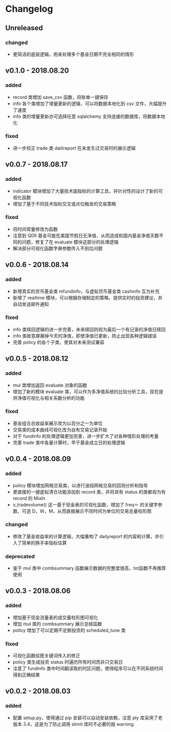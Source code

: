 # Changelog

## Unreleased
### changed
* 更简洁的底层逻辑，用来处理多个基金日期不完全相同的情形

## v0.1.0 - 2018.08.20
### added
* record 类增加 save_csv 函数，将账单一键保存
* info 各个类增加了增量更新的逻辑，可以将数据本地化到 csv 文件，大幅提升了速度
* info 类的增量更新亦可选择任意 sqlalchemy 支持连接的数据库，将数据本地化
### fixed
* 进一步校正 trade 类 dailireport 在未发生过交易时的展示逻辑

## v0.0.7 - 2018.08.17
### added
* indicator 模块增加了大量技术面指标的计算工具，并针对性的设计了新的可视化函数
* 增加了基于不同技术指标交叉或点位触发的交易策略
### fixed
* 将时间常量修改为函数
* 注意到 QDII 基金可能在美国节假日无净值，从而造成和国内基金净值天数不同的问题，修复了在 evaluate 模块这部分的处理逻辑
* 解决部分可视化函数字典参数传入不到位问题

## v0.0.6 - 2018.08.14
### added
* 新增真实的货币基金类 mfundinfo，与虚拟货币基金类 cashinfo 互为补充
* 新增了 realtime 模块，可以根据存储制定的策略，提供实时的投资建议，并自动发送邮件通知
### fixed
* info 类赎回逻辑的进一步完善，未来赎回则视为最后一个有记录的净值日赎回
* info 类故意屏蔽掉今天的净值，即使净值已更新，防止出现各种逻辑错误
* 完善 policy 的各个子类，使其对未来测试兼容

## v0.0.5 - 2018.08.12 
### added
* mul 类增加返回 evaluate 对象的函数
* 增加了新的模块 evaluate 类，可以作为多净值系统的比较分析工具，现在提供净值可视化与相关系数分析的功能
### fixed
* 基金组合总收益率展示改为以百分之一为单位
* 交易类的成本曲线可视化改为自有交易记录开始
* 对于 fundinfo 的处理逻辑更加完善，进一步扩大了对各种情形处理的考量
* 完善 trade 类中各量计算时，早于基金成立日的处理逻辑

## v0.0.4 - 2018.08.09
### added
* policy 模块增加网格交易类，以进行波段网格交易的回测分析和指导
* 更直接的一键虚拟清仓功能添加到 record 类，并将具有 status 的类都视为有 record 的 MixIn
* v_tradevolume() 这一基于现金表的可视化函数，增加了 freq＝ 的关键字参数，可选 D，W，M，从而直接展示不同时间为单位的交易总量柱形图

### changed
* 修改了基金收益率的计算逻辑，大幅重构了 dailyreport 的内容和计算，并引入了简单的换手率指标估算

### deprecated
* 鉴于 mul 类中 combsummary 函数展示数据的完整度很高，tot函数不再推荐使用

## v0.0.3 - 2018.08.06
### added
* 增加基于现金流量表的成交量柱形图可视化
* 增加 mul 类的 combsummary 展示总结函数
* policy 增加了可以定期不定额投资的 scheduled_tune 类

### fixed
* 可视化函数绘图关键词传入的修正
* policy 类生成投资 status 时遍历所有时间而非只交易日
* 注意了 fundinfo 类中时间戳读取的时区问题，使得程序可以在不同系统时间得到正确结果

## v0.0.2 - 2018.08.03
### added
* 配置 setup.py，使得通过 pip 安装可以自动安装依赖，注意 ply 库采用了老版本 3.4，这是为了防止调用 slimit 库时不必要的报 warning